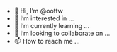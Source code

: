 - 👋 Hi, I’m @oottw
- 👀 I’m interested in ...
- 🌱 I’m currently learning ...
- 💞️ I’m looking to collaborate on ...
- 📫 How to reach me ...

<!---
oottw/oottw is a ✨ special ✨ repository because its `README.md` (this file) appears on your GitHub profile.
You can click the Preview link to take a look at your changes.
--->
